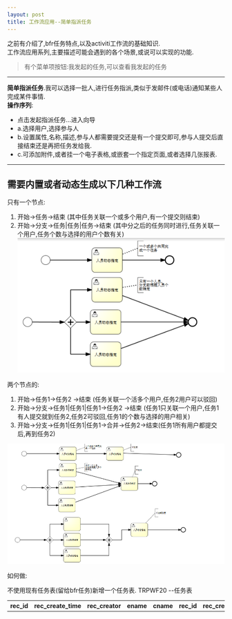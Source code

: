 ```yaml
---
layout: post
title: 工作流应用--简单指派任务
---  
```

之前有介绍了,bfr任务特点,以及activiti工作流的基础知识.  
工作流应用系列,主要描述可能会遇到的各个场景,或说可以实现的功能.  
>有个菜单项按钮:我发起的任务,可以查看我发起的任务  

---
**简单指派任务**.我可以选择一批人,进行任务指派,类似于发邮件(或电话)通知某些人完成某件事情.  
  **操作序列**:    

- 点击发起指派任务...进入向导
- a.选择用户,选择参与人 
- b.设置属性,名称,描述,参与人都需要提交还是有一个提交即可,参与人提交后直接结束还是再把任务发给我.
- c.可添加附件,或者挂一个电子表格,或嵌套一个指定页面,或者选择几张报表.  

---

## 需要内置或者动态生成以下几种工作流 ##
只有一个节点:  
1.  开始->任务->结束 (其中任务关联一个或多个用户,有一个提交则结束)  
2.  开始->分支->任务|任务|任务->结束 (其中分之后的任务同时进行,任务关联一个用户,任务个数与选择的用户个数有关)  
   ![任务流程(一个节点)](../../../media/pic2014/0917-task1.png)  

两个节点的:  
1. 开始->任务1->任务2 ->结束 (任务关联一个活多个用户,任务2用户可以驳回)
2. 开始->分支->任务1|任务1|任务1->任务2 ->结束 (任务1只关联一个用户,任务1有人提交就到任务2,任务2可驳回,任务1的个数与选择的用户相关)
3. 开始->分支->任务1|任务1|任务1->合并->任务2->结束(任务1所有用户都提交后,再到任务2)
 
 ![任务流程(两个节点)](../../../media/pic2014/0917-task2.png)


如何做:

不使用现有任务表(留给bfr任务)新增一个任务表.
TRPWF20 --任务表
<table>
<tr><th>rec_id</th> <th>rec_create_time</th><th>rec_creator</th><th>ename</th><th>cname</th>

<th>rec_id</th> <th>rec_create_time</th><th>rec_creator</th><th>ename</th><th>cname</th>

</tr>

</table>

 